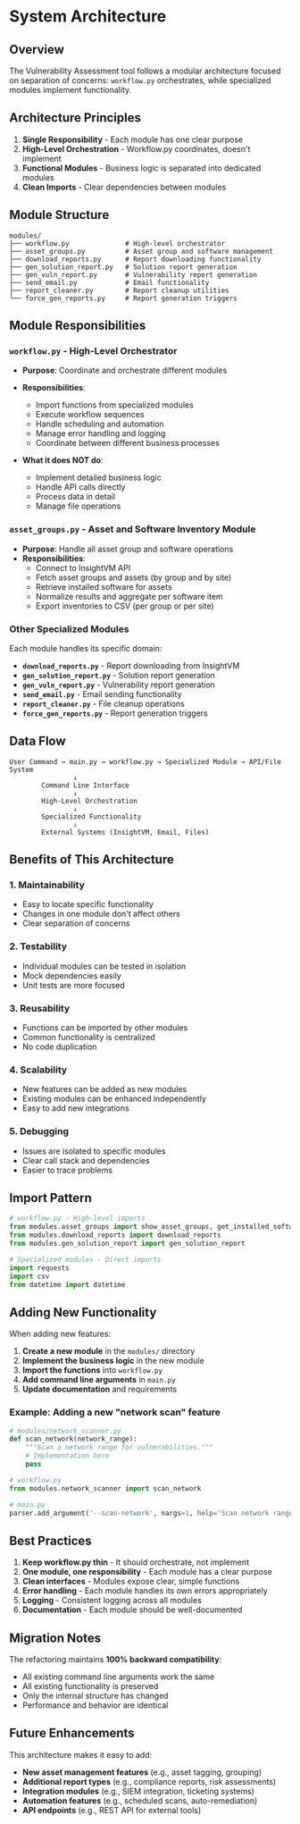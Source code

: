 # System Architecture

## Overview

The Vulnerability Assessment tool follows a modular architecture focused on separation of concerns: `workflow.py` orchestrates, while specialized modules implement functionality.

## Architecture Principles

1. **Single Responsibility** - Each module has one clear purpose
2. **High-Level Orchestration** - Workflow.py coordinates, doesn't implement
3. **Functional Modules** - Business logic is separated into dedicated modules
4. **Clean Imports** - Clear dependencies between modules

## Module Structure

```
modules/
├── workflow.py              # High-level orchestrator
├── asset_groups.py          # Asset group and software management
├── download_reports.py      # Report downloading functionality
├── gen_solution_report.py   # Solution report generation
├── gen_vuln_report.py       # Vulnerability report generation
├── send_email.py            # Email functionality
├── report_cleaner.py        # Report cleanup utilities
└── force_gen_reports.py     # Report generation triggers
```

## Module Responsibilities

### `workflow.py` - High-Level Orchestrator
- **Purpose**: Coordinate and orchestrate different modules
- **Responsibilities**:
  - Import functions from specialized modules
  - Execute workflow sequences
  - Handle scheduling and automation
  - Manage error handling and logging
  - Coordinate between different business processes

- **What it does NOT do**:
  - Implement detailed business logic
  - Handle API calls directly
  - Process data in detail
  - Manage file operations

### `asset_groups.py` - Asset and Software Inventory Module
- **Purpose**: Handle all asset group and software operations
- **Responsibilities**:
  - Connect to InsightVM API
  - Fetch asset groups and assets (by group and by site)
  - Retrieve installed software for assets
  - Normalize results and aggregate per software item
  - Export inventories to CSV (per group or per site)

### Other Specialized Modules
Each module handles its specific domain:
- **`download_reports.py`** - Report downloading from InsightVM
- **`gen_solution_report.py`** - Solution report generation
- **`gen_vuln_report.py`** - Vulnerability report generation
- **`send_email.py`** - Email sending functionality
- **`report_cleaner.py`** - File cleanup operations
- **`force_gen_reports.py`** - Report generation triggers

## Data Flow

```
User Command → main.py → workflow.py → Specialized Module → API/File System
                ↓
        Command Line Interface
                ↓
        High-Level Orchestration
                ↓
        Specialized Functionality
                ↓
        External Systems (InsightVM, Email, Files)
```

## Benefits of This Architecture

### 1. **Maintainability**
- Easy to locate specific functionality
- Changes in one module don't affect others
- Clear separation of concerns

### 2. **Testability**
- Individual modules can be tested in isolation
- Mock dependencies easily
- Unit tests are more focused

### 3. **Reusability**
- Functions can be imported by other modules
- Common functionality is centralized
- No code duplication

### 4. **Scalability**
- New features can be added as new modules
- Existing modules can be enhanced independently
- Easy to add new integrations

### 5. **Debugging**
- Issues are isolated to specific modules
- Clear call stack and dependencies
- Easier to trace problems

## Import Pattern

```python
# workflow.py - High-level imports
from modules.asset_groups import show_asset_groups, get_installed_software, get_installed_software_for_site
from modules.download_reports import download_reports
from modules.gen_solution_report import gen_solution_report

# Specialized modules - Direct imports
import requests
import csv
from datetime import datetime
```

## Adding New Functionality

When adding new features:

1. **Create a new module** in the `modules/` directory
2. **Implement the business logic** in the new module
3. **Import the functions** into `workflow.py`
4. **Add command line arguments** in `main.py`
5. **Update documentation** and requirements

### Example: Adding a new "network scan" feature

```python
# modules/network_scanner.py
def scan_network(network_range):
    """Scan a network range for vulnerabilities."""
    # Implementation here
    pass

# workflow.py
from modules.network_scanner import scan_network

# main.py
parser.add_argument('--scan-network', nargs=1, help='Scan network range')
```

## Best Practices

1. **Keep workflow.py thin** - It should orchestrate, not implement
2. **One module, one responsibility** - Each module has a clear purpose
3. **Clean interfaces** - Modules expose clear, simple functions
4. **Error handling** - Each module handles its own errors appropriately
5. **Logging** - Consistent logging across all modules
6. **Documentation** - Each module should be well-documented

## Migration Notes

The refactoring maintains **100% backward compatibility**:
- All existing command line arguments work the same
- All existing functionality is preserved
- Only the internal structure has changed
- Performance and behavior are identical

## Future Enhancements

This architecture makes it easy to add:
- **New asset management features** (e.g., asset tagging, grouping)
- **Additional report types** (e.g., compliance reports, risk assessments)
- **Integration modules** (e.g., SIEM integration, ticketing systems)
- **Automation features** (e.g., scheduled scans, auto-remediation)
- **API endpoints** (e.g., REST API for external tools)
